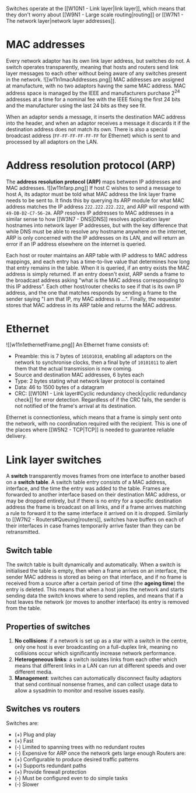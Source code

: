 Switches operate at the [[W10N1 - Link layer|link layer]], which means that they don't worry about [[W9N1 - Large scale routing|routing]] or [[W7N1 - The network layer|network layer addresses]].
# MAC addresses
Every network adaptor has its own link layer address, but switches do not. A switch operates transparently, meaning that hosts and routers send link layer messages to each other without being aware of any switches present in the network.
![[w11n1macAddresses.png]]
MAC addresses are assigned at manufacture, with no two adaptors having the same MAC address. MAC address space is managed by the IEEE and manufacturers purchase $2^{24}$ addresses at a time for a nominal fee with the IEEE fixing the first 24 bits and the manufacturer using the last 24 bits as they see fit.

When an adaptor sends a message, it inserts the destination MAC address into the header, and when an adaptor receives a message it discards it if the destination address does not match its own. There is also a special broadcast address (`FF-FF-FF-FF-FF-FF` for Ethernet) which is sent to and processed by all adaptors on the LAN.
# Address resolution protocol (ARP)
The **address resolution protocol (ARP)** maps between IP addresses and MAC addresses.
![[w11n1arp.png]]
If host C wishes to send a message to host A, its adaptor must be told what MAC address the link layer frame needs to be sent to. It finds this by querying its ARP module for what MAC address matches the IP address `222.222.222.222`, and ARP will respond with `49-DB-D2-C7-56-2A`. ARP resolves IP addresses to MAC addresses in a similar sense to how [[W3N7 - DNS|DNS]] resolves application layer hostnames into network layer IP addresses, but with the key difference that while DNS must be able to resolve any hostname anywhere on the internet, ARP is only concerned with the IP addresses on its LAN, and will return an error if an IP address elsewhere on the internet is queried.

Each host or router maintains an ARP table with IP address to MAC address mappings, and each entry has a time-to-live value that determines how long that entry remains in the table. When it is queried, if an entry exists the MAC address is simply returned. If an entry doesn't exist, ARP sends a frame to the broadcast address asking "what is the MAC address corresponding to this IP address". Each other host/router checks to see if that is its own IP address, and the one that matches responds by sending a frame to the sender saying "I am that IP, my MAC address is ...". Finally, the requester stores that MAC address in its ARP table and returns the MAC address.
# Ethernet
![[w11n1ethernetFrame.png]]
An Ethernet frame consists of:
- Preamble: this is 7 bytes of `10101010`, enabling all adaptors on the network to synchronise clocks, then a final byte of `10101011` to alert them that the actual transmission is now coming.
- Source and destination MAC addresses, 6 bytes each
- Type: 2 bytes stating what network layer protocol is contained
- Data: 46 to 1500 bytes of a datagram
- CRC: [[W10N1 - Link layer#Cyclic redundancy check|cyclic redundancy check]] for error detection. Regardless of if the CRC fails, the sender is not notified of the frame's arrival at its destination.

Ethernet is connectionless, which means that a frame is simply sent onto the network, with no coordination required with the recipient. This is one of the places where [[W5N2 - TCP|TCP]] is needed to guarantee reliable delivery.
# Link layer switches
A **switch** transparently moves frames from one interface to another based on a **switch table**. A switch table entry consists of a MAC address, interface, and the time the entry was added to the table. Frames are forwarded to another interface based on their destination MAC address, or may be dropped entirely, but if there is no entry for a specific destination address the frame is broadcast on all links, and if a frame arrives matching a rule to forward it to the same interface it arrived on it is dropped. Similarly to [[W7N2 - Routers#Queuing|routers]], switches have buffers on each of their interfaces in case frames temporarily arrive faster than they can be retransmitted.
## Switch table
The switch table is built dynamically and automatically. When a switch is initialised the table is empty, then when a frame arrives on an interface, the sender MAC address is stored as being on that interface, and if no frame is received from a source after a certain period of time (the **ageing time**) the entry is deleted. This means that when a host joins the network and starts sending data the switch knows where to send replies, and means that if a host leaves the network (or moves to another interface) its entry is removed from the table.
## Properties of switches
1. **No collisions**: if a network is set up as a star with a switch in the centre, only one host is ever broadcasting on a full-duplex link, meaning no collisions occur which significantly increase network performance.
2. **Heterogeneous links**: a switch isolates links from each other which means that different links in a LAN can run at different speeds and over different media.
3. **Management**: switches can automatically disconnect faulty adaptors that send continual nonsense frames, and can collect usage data to allow a sysadmin to monitor and resolve issues easily.
## Switches vs routers
Switches are:
- (+) Plug and play
- (+) Fast
- (-) Limited to spanning trees with no redundant routes
- (-) Expensive for ARP once the network gets large enough
Routers are:
- (+) Configurable to produce desired traffic patterns
- (+) Supports redundant paths
- (+) Provide firewall protection
- (-) Must be configured even to do simple tasks
- (-) Slower
